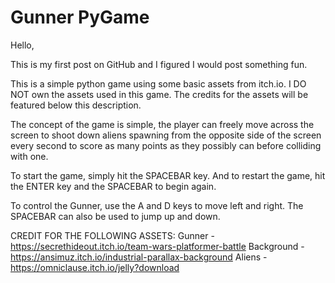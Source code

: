 # Gunner PyGame
Hello, 

This is my first post on GitHub and I figured I would post something fun. 

This is a simple python game using some basic assets from itch.io. I DO NOT own the assets used in this game. The credits for the assets will be featured below this description. 

The concept of the game is simple, the player can freely move across the screen to shoot down aliens spawning from the opposite side 
of the screen every second to score as many points as they possibly can before colliding with one. 

To start the game, simply hit the SPACEBAR key. And to restart the game, hit the ENTER key and the SPACEBAR to begin again.

To control the Gunner, use the A and D keys to move left and right. The SPACEBAR can also be used to jump up and down. 

CREDIT FOR THE FOLLOWING ASSETS: 
Gunner - https://secrethideout.itch.io/team-wars-platformer-battle
Background - https://ansimuz.itch.io/industrial-parallax-background
Aliens - https://omniclause.itch.io/jelly?download